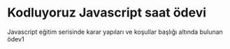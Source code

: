 # Kodluyoruz Javascript saat ödevi

Javascript eğitim serisinde karar yapıları ve koşullar başlığı altında bulunan ödev1
